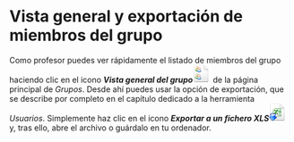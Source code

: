 # Vista general y exportación de miembros del grupo

Como profesor puedes ver rápidamente el listado de miembros del grupo haciendo clic en el icono _**Vista general del grupo**_![](../../.gitbook/assets/graphics286%20%284%29.png) de la página principal de _Grupos_. Desde ahí puedes usar la opción de exportación, que se describe por completo en el capítulo dedicado a la herramienta _Usuarios_. Simplemente haz clic en el icono _**Exportar a un fichero XLS**_![](../../.gitbook/assets/graphics288%20%284%29.png) y, tras ello, abre el archivo o guárdalo en tu ordenador.

